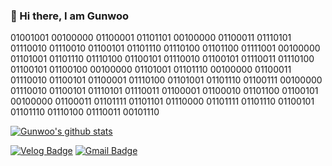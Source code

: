 ### 👋 Hi there, I am Gunwoo

01001001 00100000 01100001 01101101 00100000 01100011 01110101 01110010 01110010 01100101 01101110 01110100 01101100 01111001 00100000 01101001 01101110 01110100 01100101 01110010 01100101 01110011 01110100 01100101 01100100 00100000 01101001 01101110 00100000 01100011 01110010 01100101 01100001 01110100 01101001 01101110 01100111 00100000 01110010 01100101 01110101 01110011 01100001 01100010 01101100 01100101 00100000 01100011 01101111 01101101 01110000 01101111 01101110 01100101 01101110 01110100 01110011 00101110

[![Gunwoo's github stats](https://github-readme-stats.vercel.app/api?username=gunwooko&count_private=true&show_icons=true&theme=solarized-light)](https://github.com/gunwooko/)


[![Velog Badge](https://img.shields.io/badge/Tech/TIL%20Blog-39AB78?style=flat-square&logo=Vimeo&logoColor=white&link=https://velog.io/@gunwooko)](https://bit.ly/2HNVfcn)
[![Gmail Badge](https://img.shields.io/badge/Gmail-D14836?style=flat-square&logo=Gmail&logoColor=white&link=mailto:gunwoo.dev@gmail.com)](mailto:gunwoo.dev@gmail.com) 

<!--
**gunwooko/gunwooko** is a ✨ _special_ ✨ repository because its `README.md` (this file) appears on your GitHub profile.

### 👋 Hi there, I am Gunwoo
I am a Frontend Developer and I love React and TypeScript.

### Skills
- TypeScript / Javascript / React / React-Native / Node.js / NestJS / Express.js / MySQL / SequelizeORM / Styled-Component / AWS(RDS / EC2 / S3) / Redux / Firebase / Chart.js
- Git / Postman / Insomnia / Visual Studio Code / Notion / Slack / Zoom / Discord

[![Gunwoo's github stats](https://github-readme-stats.vercel.app/api?username=gunwooko&count_private=true&show_icons=true&theme=solarized-light)](https://github.com/gunwooko/)

### Check out my recent project!
- 깔깔스페인어 (Jaja-Spanish) is a platform that provides video/telephone Spanish classes to Korean-speakers.
=> [Click this link to explore Jaja-Spanish](https://bit.ly/3jkKfBZ)

### Contact me!


Here are some ideas to get you started:

- 🔭 I’m currently working on ...
- 🌱 I’m currently learning ...
- 👯 I’m looking to collaborate on ...
- 🤔 I’m looking for help with ...
- 💬 Ask me about ...
- 📫 How to reach me: ...
- 😄 Pronouns: ...
- ⚡ Fun fact: ...
-->
